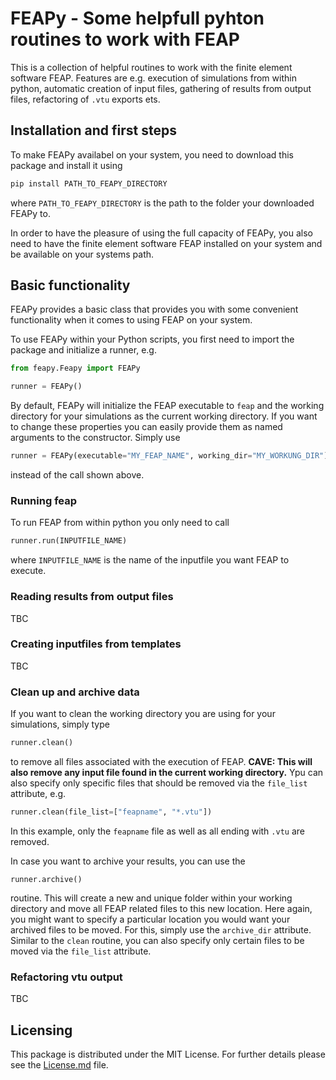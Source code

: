 # FEAPy - Some helpfull pyhton routines to work with FEAP

This is a collection of helpful routines to work with the finite element software FEAP. Features are e.g. execution of simulations from within python, automatic creation of input files, gathering of results from output files, refactoring of ```.vtu``` exports ets.

## Installation and first steps
To make FEAPy availabel on your system, you need to download this package and install it using
```Bash
pip install PATH_TO_FEAPY_DIRECTORY
```
where ```PATH_TO_FEAPY_DIRECTORY``` is the path to the folder your downloaded FEAPy to.

In order to have the pleasure of using the full capacity of FEAPy, you also need to have the finite element software FEAP installed on your system and be available on your systems path.

## Basic functionality
FEAPy provides a basic class that provides you with some convenient functionality when it comes to 
using FEAP on your system.

To use FEAPy within your Python scripts, you first need to import the package and initialize a 
runner, e.g.
```Python
from feapy.Feapy import FEAPy

runner = FEAPy()
```
By default, FEAPy will initialize the FEAP executable to ```feap``` and the working directory for your simulations as the current working directory. If you want to change these properties you can easily provide them as named arguments to the constructor. Simply use 
```Python
runner = FEAPy(executable="MY_FEAP_NAME", working_dir="MY_WORKUNG_DIR")
```
instead of the call shown above.

### Running feap
To run FEAP from within python you only need to call 
```Python
runner.run(INPUTFILE_NAME)
```
where ```INPUTFILE_NAME``` is the name of the inputfile you want FEAP to execute.

### Reading results from output files
TBC

### Creating inputfiles from templates
TBC

### Clean up and archive data
If you want to clean the working directory you are using for your simulations, simply type
```Python
runner.clean()
```
to remove all files associated with the execution of FEAP. **CAVE: This will also remove any input file found in the current working directory.** Ypu can also specify only specific files that should be removed via the ```file_list``` attribute, e.g.
```Python
runner.clean(file_list=["feapname", "*.vtu"])
```
In this example, only the ```feapname``` file as well as all ending with ```.vtu``` are removed.

In case you want to archive your results, you can use the 
```
runner.archive()
```
routine. This will create a new and unique folder within your working directory and move all FEAP related files to this new location. Here again, you might want to specify a particular location you would want your archived files to be moved. For this, simply use the ```archive_dir``` attribute. Similar to the ```clean``` routine, you can also specify only certain files to be moved via the ```file_list``` attribute.

### Refactoring vtu output
TBC

## Licensing
This package is distributed under the MIT License. For further details please see the [License.md](LICENSE.md) file.